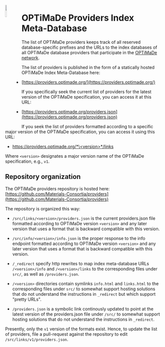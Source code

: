 <a href="https://www.optimade.org/"><img src="https://avatars0.githubusercontent.com/u/23107754" align="left" width="10%" ></a>

# OPTiMaDe Providers Index Meta-Database

The list of OPTiMaDe providers keeps track of all reserved database-specific prefixes and the URLs to the index databases of all OPTiMaDe database providers that participate in the [OPTiMaDe network](https://www.optimade.org/).

The list of providers is published in the form of a statically hosted OPTiMaDe Index Meta-Database here:

- [https://providers.optimade.org/](https://providers.optimade.org/)

If you specifically seek the current list of providers for the latest version of the OPTiMaDe specification, you can access it at this URL:

- [https://providers.optimade.org/providers.json](https://providers.optimade.org/providers.json)

If you seek the list of providers formatted according to a specific major version of the OPTiMaDe specification, you can access it using this URL:

- [https://providers.optimade.org/*\<version\>*/links](https://providers.optimade.org/v1/links)

Where `<version>` designates a major version name of the OPTiMaDe specification, e.g., `v1`. 

## Repository organization

The OPTiMaDe providers repository is hosted here: [https://github.com/Materials-Consortia/providers](https://github.com/Materials-Consortia/providers)

The repository is organized this way:

- `/src/links/<version>/providers.json` is the current providers.json file formatted according to OPTiMaDe version `<version>` and any later version that uses a format that is backward compatible with this version.

- `/src/info/<version>/info.json` is the proper response to the info endpoint formatted according to OPTiMaDe version `<version>` and any later version that uses a format that is backward compatible with this version.

- `/_redirect` specify http rewrites to map index meta-database URLs `/<version>/info` and `/<version>/links` to the corresponding files under `src/`, as well as `/providers.json`.

- `/<version>` directories contain symlinks `info.html` and `links.html` to the corresponding files under `src/` to somewhat support hosting solutions that do not understand the instructions in `_redirect` but which support "pretty URLs".

- `/providers.json` is a symbolic link continously updated to point at the latest version of the providers.json file under `/src/` to somewhat support hosting solutions that do not understand the instructions in `_redirect`.

Presently, only the `v1` version of the formats exist.
Hence, to update the list of providers, file a pull-request against the repository to edit `/src/links/v1/providers.json`.
